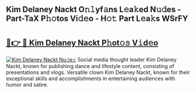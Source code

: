 ## Kim Delaney Nackt O𝚗𝚕yf𝚊ns L𝚎a𝚔ed N𝚞𝚍es - Part-TaX P𝚑𝚘tos Vi𝚍𝚎o - H𝚘𝚝 Part L𝚎a𝚔s WSrFY

# <h2><a href="http://kf9a9l.oniu.top/?m=Kim+Delaney+Nackt">🔗👉 🔴 Kim Delaney Nackt P𝚑ot𝚘𝚜 V𝚒d𝚎o</a></h2>

[![Kim Delaney Nackt Nu𝚍e𝚜](https://i.imgur.com/0qMVB7G.gif)](http://kf9a9l.oniu.top/?m=Kim+Delaney+Nackt)
Social media thought leader Kim Delaney Nackt, known for publishing dance and lifestyle content, consisting of presentations and vlogs. Versatile clown Kim Delaney Nackt, known for their exceptional skills and accomplishments in entertaining audiences with humor and satire.  
